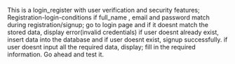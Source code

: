 This is a login_register with user verification and security features;
Registration-login-conditions
if full_name , email and  password match during registration/signup; go to login page and if it doesnt match the stored data, display error(invalid credentials)
if user doesnt already exist, insert data into the database and if user doesnt exist, signup successfully.
if user doesnt input all the required data, display; fill in the required information.
Go ahead and test it.
